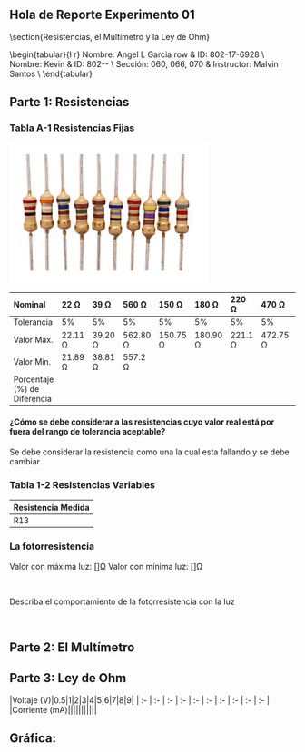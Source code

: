 ## Hola de Reporte Experimento 01

\section{Resistencias, el Multímetro y la Ley de Ohm}

\begin{tabular}{l r}
Nombre: Angel L Garcia row & ID: 802-17-6928 \\
Nombre: Kevin  & ID: 802-- \\
Sección: 060, 066, 070 & Instructor: Malvin Santos \\
\end{tabular}

## **Parte 1: Resistencias**

### Tabla A-1 Resistencias Fijas

<!-- Llenar tabla -->

[![Given resistances](resistencias_dadas.jpg "Resistencias")](https://online.upr.edu/)

| Nominal                       | 22 Ω    | 39 Ω    | 560 Ω    | 150 Ω    | 180 Ω    | 220 Ω   | 470 Ω    | 560 Ω    | 820 Ω    |
| :--                           | :--     | :--     | :--      | :--      | :--      | :--     | :--      | :--      | :--      |
| Tolerancia                    | 5%      | 5%      | 5%       | 5%       | 5%       | 5%      | 5%       | 5%       | 5%       |
| Valor Máx.                    | 22.11 Ω | 39.20 Ω | 562.80 Ω | 150.75 Ω | 180.90 Ω | 221.1 Ω | 472.75 Ω | 562.80 Ω | 824.10 Ω |
| Valor Min.                    | 21.89 Ω | 38.81 Ω | 557.2 Ω  |     |     |
| Porcentaje (%) de Diferencia  |      |      |       |     |     |      

#### ¿Cómo se debe considerar a las resistencias cuyo valor real está por fuera del rango de tolerancia aceptable?
Se debe considerar la resistencia como una la cual esta fallando y se debe cambiar

### Tabla 1-2 Resistencias Variables 

| Resistencia Medida |
| :--                |
| R13 | R12 | R23 |

### La fotorresistencia

Valor con máxima luz: []Ω
Valor con mínima luz: []Ω

<br>

Describa el comportamiento de la fotorresistencia con la luz


<br>

## **Parte 2: El Multímetro**

## **Parte 3: Ley de Ohm**

|Voltaje (V)|0.5|1|2|3|4|5|6|7|8|9|
| :- | :- | :- | :- | :- | :- | :- | :- | :- | :- |
|Corriente (mA)|||||||||||

## **Gráfica:**
